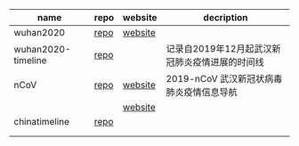 |       name       |                              repo                              |                                    website                                    |                  decription                  |
|------------------|----------------------------------------------------------------|-------------------------------------------------------------------------------|----------------------------------------------|
|wuhan2020         |[repo](https://github.com/wuhan2020/wuhan2020)                  |[website](https://wh.opensource-service.cn/#/)                                 |                                              |
|wuhan2020-timeline|[repo](https://github.com/Pratitya/wuhan2020-timeline)          |                                                                               |记录自2019年12月起武汉新冠肺炎疫情进展的时间线|
|nCoV              |[repo](https://github.com/wertycn/nCoV)                         |[website](http://nav.werty.cn/)                                                |2019-nCoV 武汉新冠状病毒肺炎疫情信息导航      |
|                  |                                                                |[website](http://charity.foodblockchain.com.cn/?from=timeline&isappinstalled=0)|                                              |
|chinatimeline     |[repo](https://github.com/chinatimeline/chinatimeline.github.io)|                                                                               |                                              |
|                  |                                                                |                                                                               |                                              |
|                  |                                                                |                                                                               |                                              |
